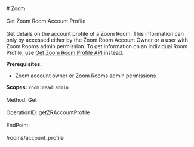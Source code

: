 <br>#     Zoom</br>
<br>Get Zoom Room Account Profile</br>
<br>Get details on the account profile of a Zoom Room. This information can only by accessed either by the Zoom Room Account Owner or a user with Zoom Rooms admin permission. To get information on an individual Room Profile, use [Get Zoom Room Profile API](https://marketplace.zoom.us/docs/api-reference/zoom-api/rooms/getzrprofile) instead.

**Prerequisites:**
* Zoom account owner or Zoom Rooms admin permissions

**Scopes:** `room:read:admin` </br>
<br>Method: Get</br>
<br>OperationID: getZRAccountProfile</br>
<br>EndPoint:</br>
<br>/rooms/account_profile</br>
